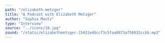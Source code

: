 ```yaml
---
path: "/elizabeth-metzger"
title: "A Podcast with Elizabeth Metzger"
author: "Sophia Mautz"
type: "Interview"
source: "../icons/18.jpg"
sound: "/static/elizabethmetzger-15431ed6ccf3c5faa8873af58032ccbb.mp3"
---
```

&nbsp;

